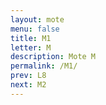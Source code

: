 ```yaml
---
layout: mote
menu: false
title: M1
letter: M
description: Mote M
permalink: /M1/
prev: L8
next: M2
---
```

